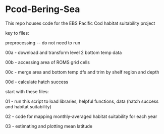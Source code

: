 # Pcod-Bering-Sea

This repo houses code for the EBS Pacific Cod habitat suitability project

key to files:

preprocessing -- do not need to run

00a - download and transform level 2 bottom temp data

00b - accessing area of ROMS grid cells

00c - merge area and bottom temp dfs and trim by shelf region and depth

00d -  calculate hatch success

start with these files:

01 - run this script to load libraries, helpful functions, data (hatch success and habitat suitability)

02 - code for mapping monthly-averaged habitat suitability for each year 

03 - estimating and plotting mean latitude 

